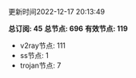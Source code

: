 更新时间2022-12-17 20:13:49

**总订阅: 45**
**总节点: 696**
**有效节点: 119**
- v2ray节点: 111
- ss节点: 1
- trojan节点: 7
